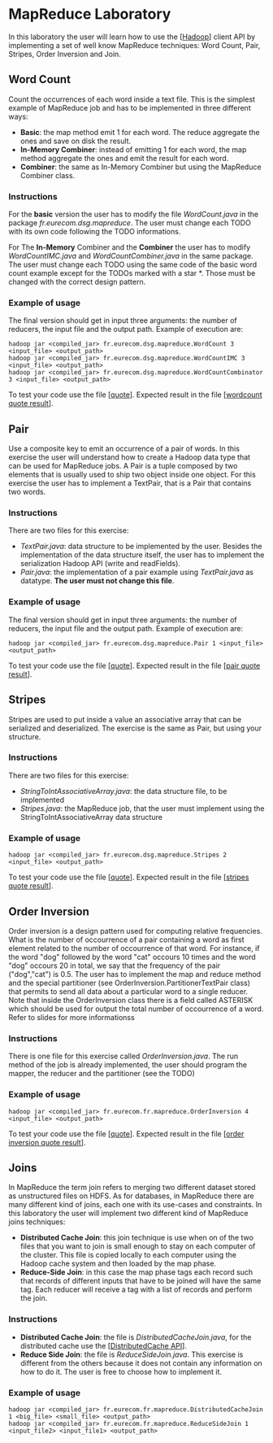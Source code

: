 # MapReduce Laboratory

In this laboratory the user will learn how to use the [<a href="http://hadoop.apache.org">Hadoop</a>] client API by implementing a set of well know MapReduce techniques: Word Count, Pair, Stripes, Order Inversion and Join.


## Word Count

Count the occurrences of each word inside a text file. This is the simplest example of MapReduce job and has to be implemented in three different ways:

+ **Basic**: the map method emit 1 for each word. The reduce aggregate
                      the ones and save on disk the result.
+ **In-Memory Combiner**: instead of emitting 1 for each word, the map method aggregate the ones and emit the result for each word.
+ **Combiner**: the same as In-Memory Combiner but using the MapReduce Combiner class.


### Instructions

For the **basic** version the user has to modify the file *WordCount.java* in the package *fr.eurecom.dsg.mapreduce*. The user must change each TODO with its own code following the TODO informations.

For The **In-Memory** Combiner and the **Combiner** the user has to modify
*WordCountIMC.java*
and *WordCountCombiner.java* in the same package. The user must change each
TODO using the same code of the basic word count example except for the TODOs
marked with a star *. Those must be changed with the correct design pattern.

### Example of usage
The final version should get in input three arguments: the number of reducers,
the input file and the output path. Example of execution are:

```
hadoop jar <compiled_jar> fr.eurecom.dsg.mapreduce.WordCount 3 <input_file> <output_path>
hadoop jar <compiled_jar> fr.eurecom.dsg.mapreduce.WordCountIMC 3 <input_file> <output_path>
hadoop jar <compiled_jar> fr.eurecom.dsg.mapreduce.WordCountCombinator 3 <input_file> <output_path>
```

To test your code use the file [<a href="inputs/quote">quote</a>]. Expected result in the file [<a href="inputs/wc_quote.out">wordcount quote result</a>].


## Pair

Use a composite key to emit an occurrence of a pair of words. In
this exercise the user will understand how to create a Hadoop data type that can
be used for MapReduce jobs.
A Pair is a tuple composed by two elements that is
usually used to ship two object inside one object. For this exercise the user has
to implement a TextPair, that is a Pair that contains two words.

### Instructions
There are two files for this exercise:

+ *TextPair.java*: data structure to be implemented by the user. Besides the implementation of the data structure itself, the user has to implement the serialization Hadoop API (write and readFields).
+ *Pair.java*: the implementation of a pair example using *TextPair.java* as datatype. **The user must not change this file**.

### Example of usage
The final version should get in input three arguments: the number of reducers, the input file and the output path. Example of execution are:
```
hadoop jar <compiled_jar> fr.eurecom.dsg.mapreduce.Pair 1 <input_file> <output_path>
```
To test your code use the file [<a href="inputs/quote">quote</a>].
Expected result in the file [<a href="inputs/pair_quote.out">pair quote result</a>].


## Stripes
Stripes are used to put inside a value an associative array that can be serialized and deserialized. The exercise is the same as Pair, but using your structure.

### Instructions
There are two files for this exercise:

+ *StringToIntAssociativeArray.java*: the data structure file, to be implemented
+ *Stripes.java*: the MapReduce job, that the user must implement using the StringToIntAssociativeArray data structure

### Example of usage
```
hadoop jar <compiled_jar> fr.eurecom.dsg.mapreduce.Stripes 2 <input_file> <output_path>
```
To test your code use the file [<a href="inputs/quote">quote</a>].
Expected result in the file [<a href="inputs/stripe_quote.out">stripes quote result</a>].


## Order Inversion
Order inversion is a design pattern used for computing relative frequencies. What is the number of occourrence of a pair containing a word as first element related to the number of occourrence of that word. For instance, if the word "dog" followed by the word "cat" occours 10 times and the word "dog" occours 20 in total, we say that the frequency of the pair ("dog","cat") is 0.5. The user has to implement the map and reduce method and the special partitioner (see OrderInversion.PartitionerTextPair class) that permits to send all data about a particular word to a single reducer. Note that inside the OrderInversion class there is a field called ASTERISK which should be used for output the total number of occourrence of a word. Refer to slides for more informationss

### Instructions
There is one file for this exercise called *OrderInversion.java*. The run method of the job is already implemented, the user should program the mapper, the reducer and the partitioner (see the TODO)

### Example of usage
```
hadoop jar <compiled_jar> fr.eurecom.fr.mapreduce.OrderInversion 4 <input_file> <output_path>
```

To test your code use the file [<a href="inputs/quote">quote</a>].
Expected result in the file [<a href="inputs/oi_quote.out">order inversion quote result</a>].

## Joins
In MapReduce the term join refers to merging two different dataset stored as unstructured files on HDFS. As for databases, in MapReduce there are many different kind of joins, each one with its use-cases and constraints. In this laboratory the user will implement two different kind of MapReduce joins techniques:

+ **Distributed Cache Join**: this join technique is use when on of the two files that you want to join is small enough to stay on each computer of the cluster. This file is copied locally to each computer using the Hadoop cache system and then loaded by the map phase.
+ **Reduce-Side Join**: in this case the map phase tags each record such that records of different inputs that have to be joined will have the same tag. Each reducer will receive a tag with a list of records and perform the join.

### Instructions

+ **Distributed Cache Join**: the file is *DistributedCacheJoin.java*, for the distributed cache use the [<a href="https://hadoop.apache.org/common/docs/r0.20.2/api/org/apache/hadoop/filecache/DistributedCache.html">DistributedCache API</a>].
+ **Reduce Side Join**: the file is *ReduceSideJoin.java*. This exercise is different from the others because it does not contain any information on how to do it. The user is free to choose how to implement it.

### Example of usage
```
hadoop jar <compiled_jar> fr.eurecom.fr.mapreduce.DistributedCacheJoin 1 <big_file> <small_file> <output_path>
hadoop jar <compiled_jar> fr.eurecom.fr.mapreduce.ReduceSideJoin 1 <input_file2> <input_file1> <output_path>
```
